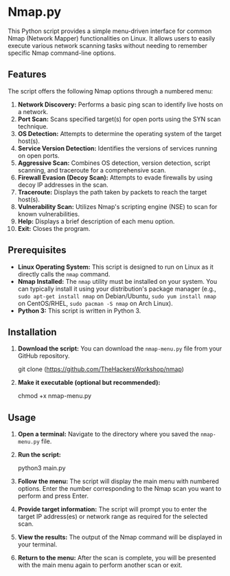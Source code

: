 # Nmap.py

This Python script provides a simple menu-driven interface for common Nmap (Network Mapper) functionalities on Linux. It allows users to easily execute various network scanning tasks without needing to remember specific Nmap command-line options.

## Features

The script offers the following Nmap options through a numbered menu:

1.  **Network Discovery:** Performs a basic ping scan to identify live hosts on a network.
2.  **Port Scan:** Scans specified target(s) for open ports using the SYN scan technique.
3.  **OS Detection:** Attempts to determine the operating system of the target host(s).
4.  **Service Version Detection:** Identifies the versions of services running on open ports.
5.  **Aggressive Scan:** Combines OS detection, version detection, script scanning, and traceroute for a comprehensive scan.
6.  **Firewall Evasion (Decoy Scan):** Attempts to evade firewalls by using decoy IP addresses in the scan.
7.  **Traceroute:** Displays the path taken by packets to reach the target host(s).
8.  **Vulnerability Scan:** Utilizes Nmap's scripting engine (NSE) to scan for known vulnerabilities.
9.  **Help:** Displays a brief description of each menu option.
10. **Exit:** Closes the program.

## Prerequisites

* **Linux Operating System:** This script is designed to run on Linux as it directly calls the `nmap` command.
* **Nmap Installed:** The `nmap` utility must be installed on your system. You can typically install it using your distribution's package manager (e.g., `sudo apt-get install nmap` on Debian/Ubuntu, `sudo yum install nmap` on CentOS/RHEL, `sudo pacman -S nmap` on Arch Linux).
* **Python 3:** This script is written in Python 3.

## Installation

1.  **Download the script:** You can download the `nmap-menu.py` file from your GitHub repository.

  
    git clone (https://github.com/TheHackersWorkshop/nmap)



2.  **Make it executable (optional but recommended):**

    chmod +x nmap-menu.py


## Usage

1.  **Open a terminal:** Navigate to the directory where you saved the `nmap-menu.py` file.

2.  **Run the script:**


    python3 main.py


3.  **Follow the menu:** The script will display the main menu with numbered options. Enter the number corresponding to the Nmap scan you want to perform and press Enter.

4.  **Provide target information:** The script will prompt you to enter the target IP address(es) or network range as required for the selected scan.

5.  **View the results:** The output of the Nmap command will be displayed in your terminal.

6.  **Return to the menu:** After the scan is complete, you will be presented with the main menu again to perform another scan or exit.
